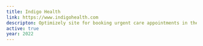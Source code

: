 ```yaml
---
title: Indigo Health
link: https://www.indigohealth.com
descripton: Optimizely site for booking urgent care appointments in the PNW.
active: true
year: 2022
---
```

